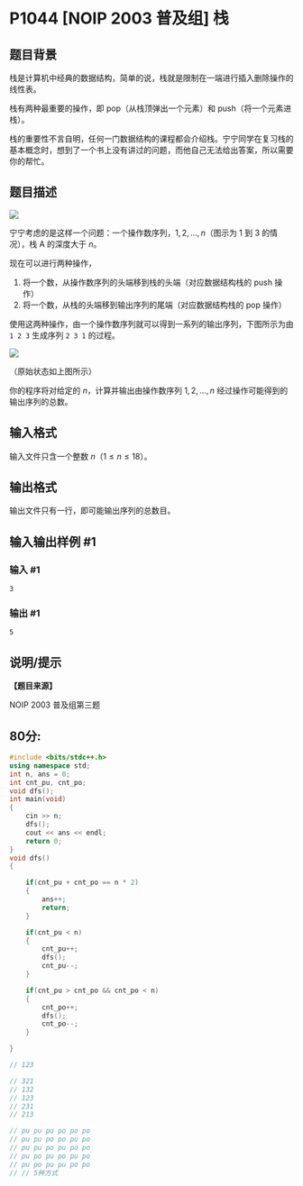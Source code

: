 # P1044 [NOIP 2003 普及组] 栈

## 题目背景

栈是计算机中经典的数据结构，简单的说，栈就是限制在一端进行插入删除操作的线性表。

栈有两种最重要的操作，即 pop（从栈顶弹出一个元素）和 push（将一个元素进栈）。

栈的重要性不言自明，任何一门数据结构的课程都会介绍栈。宁宁同学在复习栈的基本概念时，想到了一个书上没有讲过的问题，而他自己无法给出答案，所以需要你的帮忙。

## 题目描述

![](https://cdn.luogu.com.cn/upload/image_hosting/5qxy9fz2.png)

宁宁考虑的是这样一个问题：一个操作数序列，$1,2,\ldots ,n$（图示为 1 到 3 的情况），栈 A 的深度大于 $n$。

现在可以进行两种操作，

1. 将一个数，从操作数序列的头端移到栈的头端（对应数据结构栈的 push 操作）
2. 将一个数，从栈的头端移到输出序列的尾端（对应数据结构栈的 pop 操作）

使用这两种操作，由一个操作数序列就可以得到一系列的输出序列，下图所示为由 `1 2 3` 生成序列 `2 3 1` 的过程。

![](https://cdn.luogu.com.cn/upload/image_hosting/8uwv2pa2.png)

（原始状态如上图所示）

你的程序将对给定的 $n$，计算并输出由操作数序列 $1,2,\ldots,n$ 经过操作可能得到的输出序列的总数。

## 输入格式

输入文件只含一个整数 $n$（$1 \leq n \leq 18$）。

## 输出格式

输出文件只有一行，即可能输出序列的总数目。

## 输入输出样例 #1

### 输入 #1

```
3
```

### 输出 #1

```
5
```

## 说明/提示

**【题目来源】**

NOIP 2003 普及组第三题
## 80分:
```cpp
#include <bits/stdc++.h>
using namespace std;
int n, ans = 0;
int cnt_pu, cnt_po;
void dfs();
int main(void)
{
    cin >> n;
    dfs();
    cout << ans << endl;
    return 0;
}
void dfs()
{

    if(cnt_pu + cnt_po == n * 2)
    {
        ans++;
        return;
    }

    if(cnt_pu < n)
    {
        cnt_pu++;
        dfs();
        cnt_pu--;
    }

    if(cnt_pu > cnt_po && cnt_po < n)
    {
        cnt_po++;
        dfs();
        cnt_po--;
    }

}

// 123

// 321
// 132
// 123
// 231
// 213

// pu pu pu po po po
// pu pu po po pu po
// pu pu po pu po po
// pu po pu po pu po
// pu po pu pu po po
// // 5种方式
```